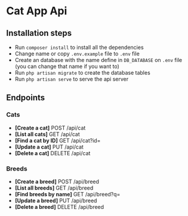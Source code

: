 # Cat App Api

## Installation steps

-   Run `composer install` to install all the dependencies
-   Change name or copy `.env.example` file to `.env` file
-   Create an database with the name define in `DB_DATABASE` on `.env` file (you can change that name if you want to)
-   Run `php artisan migrate` to create the database tables
-   Run `php artisan serve` to serve the api server

## Endpoints

### Cats

-   **[Create a cat]** POST /api/cat
-   **[List all cats]** GET /api/cat
-   **[Find a cat by ID]** GET /api/cat?id=
-   **[Update a cat]** PUT /api/cat
-   **[Delete a cat]** DELETE /api/cat

### Breeds

-   **[Create a breed]** POST /api/breed
-   **[List all breeds]** GET /api/breed
-   **[Find breeds by name]** GET /api/breed?q=
-   **[Update a breed]** PUT /api/breed
-   **[Delete a breed]** DELETE /api/breed
